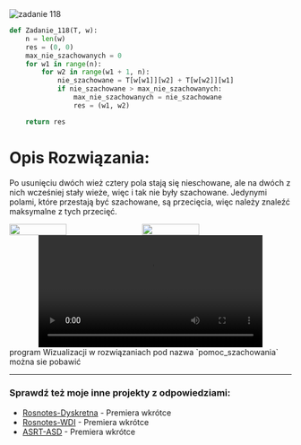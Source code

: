 <picture>
  <source srcset="../../srt/zbior_zadan/118.png" media="(prefers-color-scheme: light)">
  <source srcset="../../srt/zbior_zadan/black_118.png" media="(prefers-color-scheme: dark)">
  <img src="../../srt/zbior_zadan/black_118.png" alt="zadanie 118">
</picture>

```python
def Zadanie_118(T, w):
    n = len(w)
    res = (0, 0)
    max_nie_szachowanych = 0
    for w1 in range(n):
        for w2 in range(w1 + 1, n):
            nie_szachowane = T[w[w1]][w2] + T[w[w2]][w1]
            if nie_szachowane > max_nie_szachowanych:
                max_nie_szachowanych = nie_szachowane
                res = (w1, w2)

    return res
```

# Opis Rozwiązania:

Po usunięciu dwóch wież cztery pola stają się nieschowane, ale na dwóch z nich wcześniej stały wieże, więc i tak nie były szachowane. Jedynymi polami, które przestają być szachowane, są przecięcia, więc należy znaleźć maksymalne z tych przecięć.

<div style="display: flex; gap: 10px;">
    <img src="https://github.com/user-attachments/assets/5061a29d-f6b5-4b29-a7f4-3c56a153266e" style="width: 45%; height: auto;">
    <img src="https://github.com/user-attachments/assets/68d3df5a-5610-4fc9-9e45-b79141295649" style="width: 45%; height: auto;">
</div>

<div align="center">
  <video src="https://github.com/user-attachments/assets/ecf4c419-e22e-442b-8a9c-0efad6fea3d2" width="400" />
</div>
program Wizualizacji w rozwiązaniach pod nazwa `pomoc_szachowania` można sie pobawić




---
### Sprawdź też moje inne projekty z odpowiedziami:
- [Rosnotes-Dyskretna](https://github.com/kamilGie/Rosnotes-Dyskretna) - Premiera wkrótce
- [Rosnotes-WDI](https://github.com/kamilGie/Rosnotes-WDI) - Premiera wkrótce
- [ASRT-ASD](https://github.com/kamilGie/Rosnotes-Dyskretna) - Premiera wkrótce
